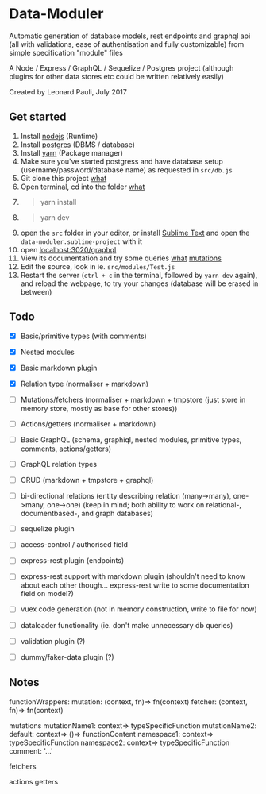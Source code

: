 # Data-Moduler

Automatic generation of database models, rest endpoints and graphql api (all with validations, ease of authentisation and fully customizable) from simple specification \"module\" files

A Node / Express / GraphQL / Sequelize / Postgres project
(although plugins for other data stores etc could be written relatively easily)

Created by Leonard Pauli, July 2017


## Get started

1. Install [nodejs](https://nodejs.org/en/download/) (Runtime)
2. Install [postgres](https://www.postgresql.org/download/) (DBMS / database)
3. Install [yarn](https://yarnpkg.com/en/) (Package manager)
4. Make sure you've started postgress and have database setup (username/password/database name) as requested in `src/db.js`
5. Git clone this project [wh](https://www.google.se/search?q=git+clone+tutorial)[at](http://rogerdudler.github.io/git-guide/)
6. Open terminal, cd into the folder [what](https://askubuntu.com/questions/520778/how-can-i-change-directories-in-the-terminal)
7. > yarn install
8. > yarn dev
9. open the `src` folder in your editor, or install [Sublime Text](https://www.sublimetext.com/3) and open the `data-moduler.sublime-project` with it
10. open [localhost:3020/graphql](http://localhost:3020/graphql)
11. View its documentation and try some queries [what](http://graphql.org/learn/) [mutations](http://graphql.org/learn/queries/)
12. Edit the source, look in ie. `src/modules/Test.js`
13. Restart the server (`ctrl + c` in the terminal, followed by `yarn dev` again), and reload the webpage, to try your changes (database will be erased in between)


## Todo

- [x] Basic/primitive types (with comments)
- [x] Nested modules
- [x] Basic markdown plugin
- [x] Relation type (normaliser + markdown)
- [ ] Mutations/fetchers (normaliser + markdown + tmpstore
	(just store in memory store, mostly as base for other stores))
- [ ] Actions/getters (normaliser + markdown)
- [ ] Basic GraphQL
	(schema, graphiql, nested modules, primitive types, comments, actions/getters)
- [ ] GraphQL relation types
- [ ] CRUD (markdown + tmpstore + graphql)
- [ ] bi-directional relations
	(entity describing relation (many->many), one->many, one->one)
		(keep in mind; both ability to work on relational-, documentbased-, and graph databases)
- [ ] sequelize plugin
- [ ] access-control / authorised field

- [ ] express-rest plugin (endpoints)
- [ ] express-rest support with markdown plugin
	(shouldn't need to know about each other though... express-rest write to some documentation field on model?)

- [ ] vuex code generation (not in memory construction, write to file for now)
- [ ] dataloader functionality (ie. don't make unnecessary db queries)
- [ ] validation plugin (?)
- [ ] dummy/faker-data plugin (?)

## Notes

functionWrappers:
	mutation: (context, fn)=> fn(context)
	fetcher: (context, fn)=> fn(context)


mutations
	mutationName1: context=> typeSpecificFunction
	mutationName2:
		default: context=> ()=> functionContent
		namespace1: context=> typeSpecificFunction
		namespace2: context=> typeSpecificFunction
		comment: '...'

fetchers

actions
getters
